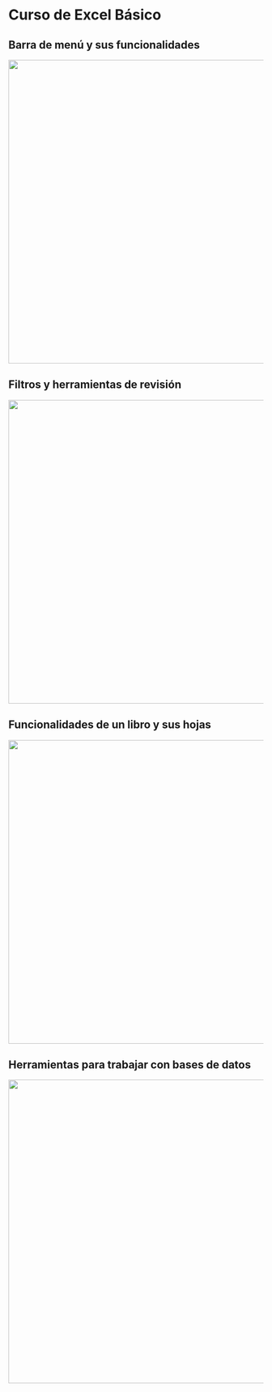 

# Curso de Excel Básico




## Barra de menú y sus funcionalidades

<center>
<img src="src/barra_de_menu.webp" width=600>
</center>

## Filtros y herramientas de revisión

<center>
<img src="src/herramientas_filtros.webp" width=600>
</center>

## Funcionalidades de un libro y sus hojas

<center>
<img src="src/funcionalidades_libro_hoja.webp" width=600>
</center>

## Herramientas para trabajar con bases de datos

<center>
<img src="src/herramientas_para_dataset.webp" width=600>
</center>